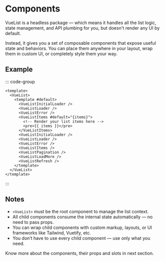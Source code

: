 # Components

VueList is a headless package — which means it handles all the list logic, state management, and API plumbing for you, but doesn't render any UI by default.

Instead, it gives you a set of composable components that expose useful state and behaviors. You can place them anywhere in your layout, wrap them in custom UI, or completely style them your way.

## Example

::: code-group

```vue [app.vue]
<template>
  <VueList>
    <template #default>
      <VueListInitialLoader />
      <VueListLoader />
      <VueListError />
      <VueListItems #default="{items}">
        <!-- Render your list items here -->
        <pre>{{ items }}</pre>
      </VueListItems>
      <VueListInitialLoader />
      <VueListLoader />
      <VueListError />
      <VueListItems />
      <VueListPagination />
      <VueListLoadMore />
      <VueListRefresh />
    </template>
  </VueList>
</template>
```

:::

## Notes

- `<VueList>` must be the root component to manage the list context.
- All child components consume the internal state automatically — no need to pass props.
- You can wrap child components with custom markup, layouts, or UI frameworks like Tailwind, Vuetify, etc.
- You don’t have to use every child component — use only what you need.

Know more about the components, their props and slots in next section.
